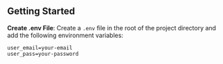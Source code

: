 ## Getting Started

 **Create .env File**: Create a `.env` file in the root of the project directory and add the following environment variables:

```
user_email=your-email
user_pass=your-password
```
